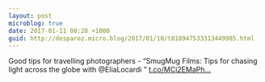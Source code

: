 ```yaml
---
layout: post
microblog: true
date: 2017-01-11 08:28 +1000
guid: http://desparoz.micro.blog/2017/01/10/t818947533313449985.html
---
```

Good tips for travelling photographers - “SmugMug Films: Tips for chasing light across the globe with @EliaLocardi ” [t.co/MCi2EMaPh...](https://t.co/MCi2EMaPhS)
